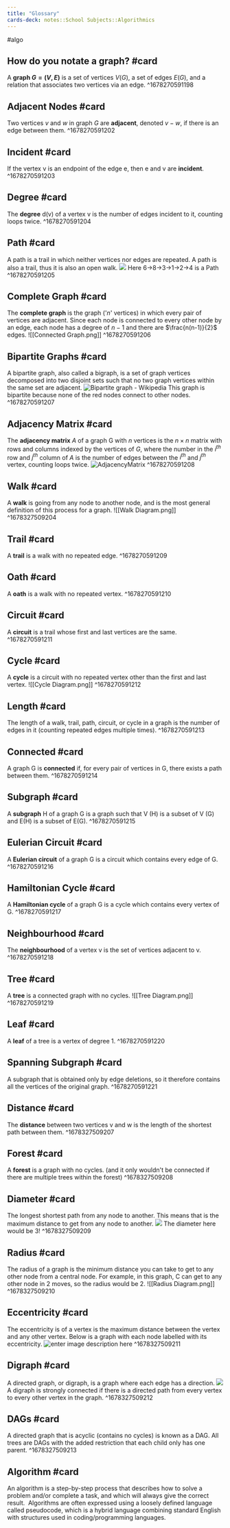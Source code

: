 ```yaml
---
title: "Glossary"
cards-deck: notes::School Subjects::Algorithmics
---
```

#algo 

## How do you notate a graph? #card
A **graph $G=(V,E)$** is a set of vertices $V(G)$, a set of edges $E(G)$, and a relation that associates two vertices via an edge.
^1678270591198

## Adjacent Nodes #card
Two vertices $v$ and $w$ in graph $G$ are **adjacent**, denoted $v-w$, if there is an edge between them.
^1678270591202

## Incident #card 
If the vertex v is an endpoint of the edge e, then e and v are **incident**.
^1678270591203

## Degree #card 
The **degree** d(v) of a vertex v is the number of edges incident to it, counting loops twice.
^1678270591204

## Path #card 
A path is a trail in which neither vertices nor edges are repeated. A path is also a trail, thus it is also an open walk. 
![](https://media.geeksforgeeks.org/wp-content/uploads/Untitled-drawing-2-2.png)
Here 6->8->3->1->2->4 is a Path
^1678270591205

## Complete Graph #card 
The **complete graph** is the graph ('$n$' vertices) in which every pair of vertices are adjacent.
Since each node is connected to every other node by an edge, each node has a degree of $n-1$ and there are $\frac{n(n-1)}{2}$ edges.
![[Connected Graph.png]]
^1678270591206

## Bipartite Graphs #card 
A bipartite graph, also called a bigraph, is a set of graph vertices decomposed into two disjoint sets such that no two graph vertices within the same set are adjacent.
![Bipartite graph - Wikipedia](https://upload.wikimedia.org/wikipedia/commons/thumb/b/b9/Simple_bipartite_graph%3B_two_layers.svg/640px-Simple_bipartite_graph%3B_two_layers.svg.png)
This graph is bipartite because none of the red nodes connect to other nodes.
^1678270591207

## Adjacency Matrix #card 
The **adjacency matrix** $A$ of a graph G with $n$ vertices is the $n\times n$ matrix with rows and columns indexed by the vertices of $G$, where the number in the $i^{th}$ row and $j^{th}$ column of $A$ is the number of edges between the $i^{th}$ and $j^{th}$ vertex, counting loops twice.
![AdjacencyMatrix](https://mathworld.wolfram.com/images/eps-svg/AdjacencyMatrix_1002.svg)
^1678270591208

## Walk #card 
A **walk** is going from any node to another node, and is the most general definition of this process for a graph.
![[Walk Diagram.png]]
^1678327509204

## Trail #card 
A **trail** is a walk with no repeated edge.
^1678270591209

## Oath #card 
A **oath** is a walk with no repeated vertex.
^1678270591210

## Circuit #card 
A **circuit** is a trail whose first and last vertices are the same.
^1678270591211

## Cycle #card 
A **cycle** is a circuit with no repeated vertex other than the first and last vertex.
![[Cycle Diagram.png]]
^1678270591212

## Length #card 
The length of a walk, trail, path, circuit, or cycle in a graph is the number of edges in it (counting repeated edges multiple times).
^1678270591213

## Connected #card 
A graph G is **connected** if, for every pair of vertices in G, there exists a path between them.
^1678270591214

## Subgraph #card 
A **subgraph** H of a graph G is a graph such that V (H) is a subset of V (G) and E(H) is a subset of E(G).
^1678270591215

## Eulerian Circuit #card 
A **Eulerian circuit** of a graph G is a circuit which contains every edge of G.
^1678270591216

## Hamiltonian Cycle #card 
A **Hamiltonian cycle** of a graph G is a cycle which contains every vertex of G.
^1678270591217

## Neighbourhood #card 
The **neighbourhood** of a vertex v is the set of vertices adjacent to v.
^1678270591218

## Tree #card 
A **tree** is a connected graph with no cycles.
![[Tree Diagram.png]]
^1678270591219

## Leaf #card 
A **leaf** of a tree is a vertex of degree 1.
^1678270591220

## Spanning Subgraph #card
A subgraph that is obtained only by edge deletions, so it therefore contains all the vertices of the original graph.
^1678270591221

## Distance #card 
The **distance** between two vertices v and w is the length of the shortest path between them.
^1678327509207

## Forest #card 
A **forest** is a graph with no cycles. (and it only wouldn't be connected if there are multiple trees within the forest)
^1678327509208

## Diameter #card 
The longest shortest path from any node to another. This means that is the maximum distance to get from any node to another.
![](https://media.geeksforgeeks.org/wp-content/uploads/g1.jpg.jpg)
The diameter here would be 3!
^1678327509209

## Radius #card
The radius of a graph is the minimum distance you can take to get to any other node from a central node. For example, in this graph, C can get to any other node in 2 moves, so the radius would be 2.
![[Radius Diagram.png]]
^1678327509210

## Eccentricity #card
The eccentricity is of a vertex is the maximum distance between the vertex and any other vertex. Below is a graph with each node labelled with its eccentricity.
![enter image description here](https://i.stack.imgur.com/rHkBT.png)
^1678327509211

## Digraph #card 
A directed graph, or digraph, is a graph where each edge has a direction.
![](https://media.geeksforgeeks.org/wp-content/uploads/20200630114438/directed.jpg)
A digraph is strongly connected if there is a directed path from every vertex to every other vertex in the graph.
^1678327509212

## DAGs #card 
A directed graph that is acyclic (contains no cycles) is known as a DAG. All trees are DAGs with the added restriction that each child only has one parent.
^1678327509213
## Algorithm #card 
An algorithm is a step-by-step process that describes how to solve a problem and/or complete a task, and which will always give the correct result. 
Algorithms are often expressed using a loosely defined language called pseudocode, which is a hybrid language combining standard English with structures used in coding/programming languages.
